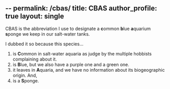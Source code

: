 --
permalink: /cbas/
title: CBAS
author_profile: true 
layout: single
---

CBAS is the abbreviation I use to designate a **c**ommon **b**lue **a**quarium **s**ponge we keep in our salt-water tanks.

I dubbed it so because this species...

 1. is **C**ommon in salt-water aquaria as judge by the multiple hobbists complaining about it.
 2. is **B**lue, but we also have a purple one and a green one.
 3. it leaves in **A**quaria, and we have no information about its biogeographic origin. And,
 4. is a **S**ponge.


